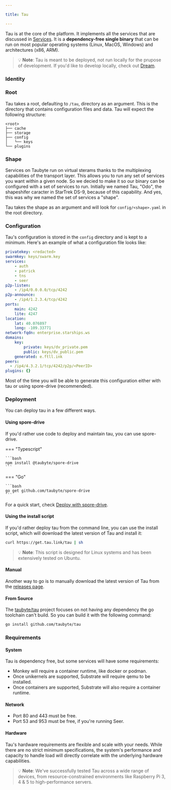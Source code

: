 ```yaml
---

title: Tau

---
```



Tau is at the core of the platform. It implements all the services that are discussed in [Services](../02-services). It is a **dependency-free single binary** that can be run on most popular operating systems (Linux, MacOS, Windows) and architectures (x86, ARM).
> 💡 **Note**: Tau is meant to be deployed, not run locally for the prupose of development. If you'd like to develop locally, check out [Dream](../04-dream).

### Identity

### Root
Tau takes a root, defaulting to `/tau`, directory as an argument. This is the directory that contains configuration files and data. Tau will expect the following structure:
```
<root>
├── cache
├── storage 
├── config
│   └── keys
└── plugins
```

### Shape
Services on Taubyte run on virtual sterams thanks to the multiplexing capabilities of the transport layer. This allows you to run any set of services you want within a given node. So we decied to make it so our binary can be configured with a set of services to run. Initially we named Tau, "Odo", the shapeshifer caracter in StarTrek DS-9, because of this capability. And yes, this was why we named the set of services a "shape".

Tau takes the shape as an argument and will look for `config/<shape>.yaml` in the root directory.



### Configuration
Tau's configuration is stored in the `config` directory and is kept to a minimum. Here's an example of what a configuration file looks like:
```yaml
privatekey: <redacted>
swarmkey: keys/swarm.key
services:
    - auth
    - patrick
    - tns
    - seer
p2p-listen:
    - /ip4/0.0.0.0/tcp/4242
p2p-announce:
    - /ip4/1.2.3.4/tcp/4242
ports:
    main: 4242
    lite: 4247
location:
    lat: 40.076897
    long: -109.33771
network-fqdn: enterprise.starships.ws
domains:
    key:
        private: keys/dv_private.pem
        public: keys/dv_public.pem
    generated: e.ftll.ink
peers:
  - /ip4/4.3.2.1/tcp/4242/p2p/<PeerID>
plugins: {}
```

Most of the time you will be able to generate this configuration either with tau or using spore-drive (recommended).

### Deployment
You can deploy tau in a few different ways.

#### Using spore-drive
If you'd rather use code to deploy and maintain tau, you can use spore-drive. 

=== "Typescript"

    ```bash
    npm install @taubyte/spore-drive
    ```

=== "Go"

    ```bash
    go get github.com/taubyte/spore-drive
    ```

For a quick start, check [Deploy with spore-drive]().

#### Using the install script
If you'd rather deploy tau from the command line, you can use the install script, which will download the latest version of Tau and install it:
```bash
curl https://get.tau.link/tau | sh
```
> 💡 **Note**: This script is designed for Linux systems and has been extensively tested on Ubuntu.


#### Manual
Another way to go is to manually download the latest version of Tau from the [releases page](https://github.com/taubyte/tau/releases).

#### From Source
The [taubyte/tau](https://github.com/taubyte/tau) project focuses on not having any dependency the go toolchain can't build. So you can build it with the following command:
```bash
go install github.com/taubyte/tau
```

### Requirements
#### System
Tau is dependency free, but some services will have some requirements:

 - Monkey will require a container runtime, like docker or podman.
 - Once unikernels are supported, Substrate will require qemu to be installed.
 - Once containers are supported, Substrate will also require a container runtime.

#### Network
- Port 80 and 443 must be free.
- Port 53 and 953 must be free, if you're running Seer.

#### Hardware
Tau's hardware requirements are flexible and scale with your needs. While there are no strict minimum specifications, the system's performance and capacity to handle load will directly correlate with the underlying hardware capabilities.

> 💡 **Note**: We've successfully tested Tau across a wide range of devices, from resource-constrained environments like Raspberry Pi 3, 4 & 5 to high-performance servers.